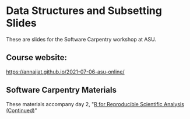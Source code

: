 # Data Structures and Subsetting Slides

These are slides for the Software Carpentry workshop at ASU.

## Course website:

https://annajiat.github.io/2021-07-06-asu-online/

## Software Carpentry Materials

These materials accompany day 2, "[R for Reproducible Scientific Analysis (Continued)](https://swcarpentry.github.io/r-novice-gapminder/)"